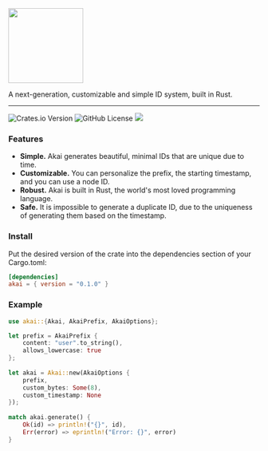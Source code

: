 <img src="https://file.coffee/u/GReDxY1Asexh7lm1HPuv3.png" width="150">


A next-generation, customizable and simple ID system, built in Rust.

---

![Crates.io Version](https://img.shields.io/crates/v/akai)
![GitHub License](https://img.shields.io/github/license/aidakdev/akai)
<a href="https://twitter.com/prfzpx">
    <img src="https://img.shields.io/badge/Twitter-00acee?logo=twitter&logoColor=white" />
</a>

### Features
- **Simple.** Akai generates beautiful, minimal IDs that are unique due to time.
- **Customizable.** You can personalize the prefix, the starting timestamp, and you can use a node ID.
- **Robust.** Akai is built in Rust, the world's most loved programming language.
- **Safe.** It is impossible to generate a duplicate ID, due to the uniqueness of generating them based on the timestamp.

### Install

Put the desired version of the crate into the dependencies section of your Cargo.toml:

```toml
[dependencies]
akai = { version = "0.1.0" }
```

### Example
```rs
use akai::{Akai, AkaiPrefix, AkaiOptions};

let prefix = AkaiPrefix {
    content: "user".to_string(),
    allows_lowercase: true
};
    
let akai = Akai::new(AkaiOptions {
    prefix,
    custom_bytes: Some(8),
    custom_timestamp: None
});
    
match akai.generate() {
    Ok(id) => println!("{}", id),
    Err(error) => eprintln!("Error: {}", error)
}
```